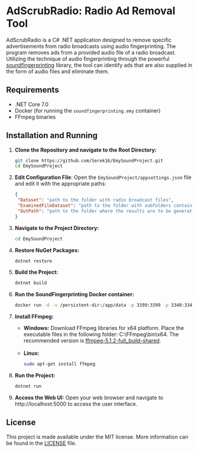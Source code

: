 ﻿# AdScrubRadio: Radio Ad Removal Tool

AdScrubRadio is a C# .NET application designed to remove specific advertisements from
radio broadcasts using audio fingerprinting. The program removes ads from a provided 
audio file of a radio broadcast. Utilizing the technique of audio fingerprinting 
through the powerful [soundfingerprinting](https://github.com/AddictedCS/soundfingerprinting)
library, the tool can identify ads that are also supplied in the form of audio files 
and eliminate them.

## Requirements

- .NET Core 7.0
- Docker (for running the `soundfingerprinting.emy` container)
- FFmpeg binaries

## Installation and Running

1. **Clone the Repository and navigate to the Root Directory:**
   ```bash
   git clone https://github.com/Serek16/EmySoundProject.git
   cd EmySoundProject
   ```

2. **Edit Configuration File**: Open the `EmySoundProject/appsettings.json` file and edit it with the appropriate paths:
   ```json
   {
    "Dataset": "path to the folder with radio broadcast files",
    "ExaminedFileDataset": "path to the folder with subfolders containing ads",
    "OutPath": "path to the folder where the results are to be generated"
   }
   ```

3. **Navigate to the Project Directory:**
   ```bash
   cd EmySoundProject
   ```

4. **Restore NuGet Packages:** 
   ```bash
   dotnet restore
   ```

5. **Build the Project:**
   ```bash
   dotnet build
   ```

6. **Run the SoundFingerprinting Docker container:**
   ```bash
   docker run -d -v /persistent-dir:/app/data -p 3399:3399 -p 3340:3340 addictedcs/soundfingerprinting.emy:latest
   ```

7. **Install FFmpeg:**
   - **Windows:** Download FFmpeg libraries for x64 platform. Place the executable files in the following folder:
   C:\FFmpeg\bin\x64. The recommended version is [ffmpeg-5.1.2-full_build-shared](https://github.com/GyanD/codexffmpeg/releases/download/5.1.2/ffmpeg-5.1.2-full_build-shared.7z).
   </br></br>
   - **Linux:**
      ```bash
      sudo apt-get install ffmpeg
      ```

8. **Run the Project:**
   ```bash
   dotnet run
   ```

9. **Access the Web UI:** Open your web browser and navigate to http://localhost:5000 to access the user interface.


## License

This project is made available under the MIT license. More information can be found in the [LICENSE](LICENSE) file.

